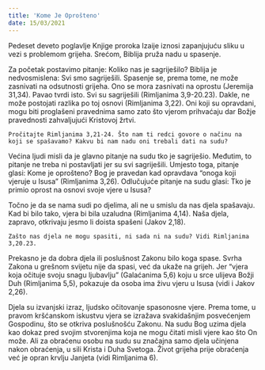 ```yaml
---
title: 'Kome Je Oprošteno'
date: 15/03/2021
---
```


Pedeset deveto poglavlje Knjige proroka Izaije iznosi zapanjujuću sliku u vezi s problemom grijeha. Srećom, Biblija pruža nadu u spasenje.

Za početak postavimo pitanje: Koliko nas je sagriješilo? Biblija je nedvosmislena: Svi smo sagriješili. Spasenje se, prema tome, ne može zasnivati na odsutnosti grijeha. Ono se mora zasnivati na oprostu (Jeremija 31,34). Pavao tvrdi isto. Svi su sagriješili (Rimljanima 3,9-20.23). Dakle, ne može postojati razlika po toj osnovi (Rimljanima 3,22). Oni koji su opravdani, mogu biti proglašeni pravednima samo zato što vjerom prihvaćaju dar Božje pravednosti zahvaljujući Kristovoj žrtvi.

`Pročitajte Rimljanima 3,21-24. Što nam ti redci govore o načinu na koji se spašavamo? Kakvu bi nam nadu oni trebali dati na sudu?`

Većina ljudi misli da je glavno pitanje na sudu tko je sagriješio. Međutim, to pitanje ne treba ni postavljati jer su svi sagriješili. Umjesto toga, pitanje glasi: Kome je oprošteno? Bog je pravedan kad opravdava “onoga koji vjeruje u Isusa” (Rimljanima 3,26). Odlučujuće pitanje na sudu glasi: Tko je primio oprost na osnovi svoje vjere u Isusa?

Točno je da se nama sudi po djelima, ali ne u smislu da nas djela spašavaju. Kad bi bilo tako, vjera bi bila uzaludna (Rimljanima 4,14). Naša djela, zapravo, otkrivaju jesmo li doista spašeni (Jakov 2,18).

`Zašto nas djela ne mogu spasiti, ni sada ni na sudu? Vidi Rimljanima 3,20.23.`

Prekasno je da dobra djela ili poslušnost Zakonu bilo koga spase. Svrha Zakona u grešnom svijetu nije da spasi, već da ukaže na grijeh. Jer “vjera koja očituje svoju snagu ljubavlju” (Galaćanima 5,6) koju u srce ulijeva Božji Duh (Rimljanima 5,5), pokazuje da osoba ima živu vjeru u Isusa (vidi i Jakov 2,26).

Djela su izvanjski izraz, ljudsko očitovanje spasonosne vjere. Prema tome, u pravom kršćanskom iskustvu vjera se izražava svakidašnjim posvećenjem Gospodinu, što se otkriva poslušnošću Zakonu. Na sudu Bog uzima djela kao dokaz pred svojim stvorenjima koja ne mogu čitati misli vjere kao što On može. Ali za obraćenu osobu na sudu su značajna samo djela učinjena nakon obraćenja, u sili Krista i Duha Svetoga. Život grijeha prije obraćenja već je opran krvlju Janjeta (vidi Rimljanima 6).